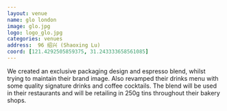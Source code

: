 ```yaml
---
layout: venue
name: glo london
image: glo.jpg
logo: logo_glo.jpg
categories: venues
address:  96 绍兴 (Shaoxing Lu)
coord: [121.4292505859375, 31.243333658561085]
---
```


We created an exclusive packaging design and espresso blend, whilst trying to maintain their brand image. Also revamped their drinks menu with some quality signature drinks and coffee cocktails. The blend will be used in their restaurants and will be retailing in 250g tins throughout their bakery shops. 